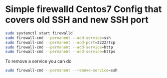 # Simple firewalld Centos7 Config that covers old SSH and new SSH port #

```bash
sudo systemctl start firewalld
sudo firewall-cmd --permanent --add-service=ssh
sudo firewall-cmd --permanent --add-port=2222/tcp
sudo firewall-cmd --permanent --add-service=http
sudo firewall-cmd --permanent --add-service=https
```


To remove a service you can do
```bash
sudo firewall-cmd --permanent --remove-service=ssh
```